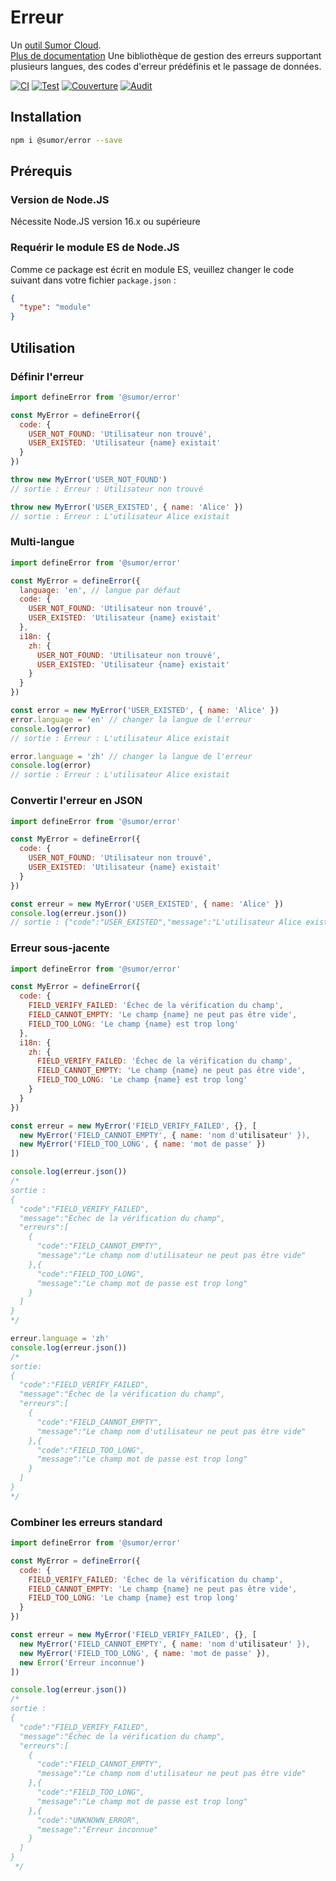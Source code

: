 # Erreur

Un [outil Sumor Cloud](https://sumor.cloud).  
[Plus de documentation](https://sumor.cloud)
Une bibliothèque de gestion des erreurs supportant plusieurs langues, des codes d'erreur prédéfinis et le passage de données.

[![CI](https://github.com/sumor-cloud/error/actions/workflows/ci.yml/badge.svg)](https://github.com/sumor-cloud/error/actions/workflows/ci.yml)
[![Test](https://github.com/sumor-cloud/error/actions/workflows/ut.yml/badge.svg)](https://github.com/sumor-cloud/error/actions/workflows/ut.yml)
[![Couverture](https://github.com/sumor-cloud/error/actions/workflows/coverage.yml/badge.svg)](https://github.com/sumor-cloud/error/actions/workflows/coverage.yml)
[![Audit](https://github.com/sumor-cloud/error/actions/workflows/audit.yml/badge.svg)](https://github.com/sumor-cloud/error/actions/workflows/audit.yml)

## Installation

```bash
npm i @sumor/error --save
```

## Prérequis

### Version de Node.JS

Nécessite Node.JS version 16.x ou supérieure

### Requérir le module ES de Node.JS

Comme ce package est écrit en module ES,
veuillez changer le code suivant dans votre fichier `package.json` :

```json
{
  "type": "module"
}
```

## Utilisation

### Définir l'erreur

```js
import defineError from '@sumor/error'

const MyError = defineError({
  code: {
    USER_NOT_FOUND: 'Utilisateur non trouvé',
    USER_EXISTED: 'Utilisateur {name} existait'
  }
})

throw new MyError('USER_NOT_FOUND')
// sortie : Erreur : Utilisateur non trouvé

throw new MyError('USER_EXISTED', { name: 'Alice' })
// sortie : Erreur : L'utilisateur Alice existait
```

### Multi-langue

```js
import defineError from '@sumor/error'

const MyError = defineError({
  language: 'en', // langue par défaut
  code: {
    USER_NOT_FOUND: 'Utilisateur non trouvé',
    USER_EXISTED: 'Utilisateur {name} existait'
  },
  i18n: {
    zh: {
      USER_NOT_FOUND: 'Utilisateur non trouvé',
      USER_EXISTED: 'Utilisateur {name} existait'
    }
  }
})

const error = new MyError('USER_EXISTED', { name: 'Alice' })
error.language = 'en' // changer la langue de l'erreur
console.log(error)
// sortie : Erreur : L'utilisateur Alice existait

error.language = 'zh' // changer la langue de l'erreur
console.log(error)
// sortie : Erreur : L'utilisateur Alice existait
```

### Convertir l'erreur en JSON

```js
import defineError from '@sumor/error'

const MyError = defineError({
  code: {
    USER_NOT_FOUND: 'Utilisateur non trouvé',
    USER_EXISTED: 'Utilisateur {name} existait'
  }
})

const erreur = new MyError('USER_EXISTED', { name: 'Alice' })
console.log(erreur.json())
// sortie : {"code":"USER_EXISTED","message":"L'utilisateur Alice existait"}
```

### Erreur sous-jacente

```js
import defineError from '@sumor/error'

const MyError = defineError({
  code: {
    FIELD_VERIFY_FAILED: 'Échec de la vérification du champ',
    FIELD_CANNOT_EMPTY: 'Le champ {name} ne peut pas être vide',
    FIELD_TOO_LONG: 'Le champ {name} est trop long'
  },
  i18n: {
    zh: {
      FIELD_VERIFY_FAILED: 'Échec de la vérification du champ',
      FIELD_CANNOT_EMPTY: 'Le champ {name} ne peut pas être vide',
      FIELD_TOO_LONG: 'Le champ {name} est trop long'
    }
  }
})

const erreur = new MyError('FIELD_VERIFY_FAILED', {}, [
  new MyError('FIELD_CANNOT_EMPTY', { name: 'nom d'utilisateur' }),
  new MyError('FIELD_TOO_LONG', { name: 'mot de passe' })
])

console.log(erreur.json())
/* 
sortie : 
{
  "code":"FIELD_VERIFY_FAILED",
  "message":"Échec de la vérification du champ",
  "erreurs":[
    {
      "code":"FIELD_CANNOT_EMPTY",
      "message":"Le champ nom d'utilisateur ne peut pas être vide"
    },{
      "code":"FIELD_TOO_LONG",
      "message":"Le champ mot de passe est trop long"
    }
  ]
}
*/

erreur.language = 'zh'
console.log(erreur.json())
/*
sortie:
{
  "code":"FIELD_VERIFY_FAILED",
  "message":"Échec de la vérification du champ",
  "erreurs":[
    {
      "code":"FIELD_CANNOT_EMPTY",
      "message":"Le champ nom d'utilisateur ne peut pas être vide"
    },{
      "code":"FIELD_TOO_LONG",
      "message":"Le champ mot de passe est trop long"
    }
  ]
}
*/
```

### Combiner les erreurs standard

```js
import defineError from '@sumor/error'

const MyError = defineError({
  code: {
    FIELD_VERIFY_FAILED: 'Échec de la vérification du champ',
    FIELD_CANNOT_EMPTY: 'Le champ {name} ne peut pas être vide',
    FIELD_TOO_LONG: 'Le champ {name} est trop long'
  }
})

const erreur = new MyError('FIELD_VERIFY_FAILED', {}, [
  new MyError('FIELD_CANNOT_EMPTY', { name: 'nom d'utilisateur' }),
  new MyError('FIELD_TOO_LONG', { name: 'mot de passe' }),
  new Error('Erreur inconnue')
])

console.log(erreur.json())
/*
sortie :
{
  "code":"FIELD_VERIFY_FAILED",
  "message":"Échec de la vérification du champ",
  "erreurs":[
    {
      "code":"FIELD_CANNOT_EMPTY",
      "message":"Le champ nom d'utilisateur ne peut pas être vide"
    },{
      "code":"FIELD_TOO_LONG",
      "message":"Le champ mot de passe est trop long"
    },{
      "code":"UNKNOWN_ERROR",
      "message":"Erreur inconnue"
    }
  ]
}
 */
```